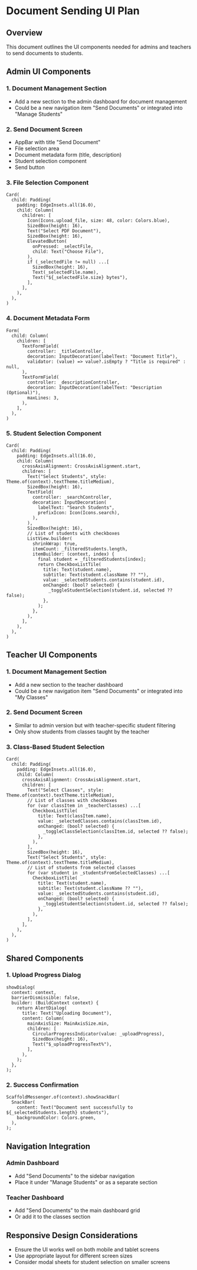 # Document Sending UI Plan

## Overview
This document outlines the UI components needed for admins and teachers to send documents to students.

## Admin UI Components

### 1. Document Management Section
- Add a new section to the admin dashboard for document management
- Could be a new navigation item "Send Documents" or integrated into "Manage Students"

### 2. Send Document Screen
- AppBar with title "Send Document"
- File selection area
- Document metadata form (title, description)
- Student selection component
- Send button

### 3. File Selection Component
```
Card(
  child: Padding(
    padding: EdgeInsets.all(16.0),
    child: Column(
      children: [
        Icon(Icons.upload_file, size: 48, color: Colors.blue),
        SizedBox(height: 16),
        Text("Select PDF Document"),
        SizedBox(height: 16),
        ElevatedButton(
          onPressed: _selectFile,
          child: Text("Choose File"),
        ),
        if (_selectedFile != null) ...[
          SizedBox(height: 16),
          Text(_selectedFile.name),
          Text("${_selectedFile.size} bytes"),
        ],
      ],
    ),
  ),
)
```

### 4. Document Metadata Form
```
Form(
  child: Column(
    children: [
      TextFormField(
        controller: _titleController,
        decoration: InputDecoration(labelText: "Document Title"),
        validator: (value) => value?.isEmpty ? "Title is required" : null,
      ),
      TextFormField(
        controller: _descriptionController,
        decoration: InputDecoration(labelText: "Description (Optional)"),
        maxLines: 3,
      ),
    ],
  ),
)
```

### 5. Student Selection Component
```
Card(
  child: Padding(
    padding: EdgeInsets.all(16.0),
    child: Column(
      crossAxisAlignment: CrossAxisAlignment.start,
      children: [
        Text("Select Students", style: Theme.of(context).textTheme.titleMedium),
        SizedBox(height: 16),
        TextField(
          controller: _searchController,
          decoration: InputDecoration(
            labelText: "Search Students",
            prefixIcon: Icon(Icons.search),
          ),
        ),
        SizedBox(height: 16),
        // List of students with checkboxes
        ListView.builder(
          shrinkWrap: true,
          itemCount: _filteredStudents.length,
          itemBuilder: (context, index) {
            final student = _filteredStudents[index];
            return CheckboxListTile(
              title: Text(student.name),
              subtitle: Text(student.className ?? ""),
              value: _selectedStudents.contains(student.id),
              onChanged: (bool? selected) {
                _toggleStudentSelection(student.id, selected ?? false);
              },
            );
          },
        ),
      ],
    ),
  ),
)
```

## Teacher UI Components

### 1. Document Management Section
- Add a new section to the teacher dashboard
- Could be a new navigation item "Send Documents" or integrated into "My Classes"

### 2. Send Document Screen
- Similar to admin version but with teacher-specific student filtering
- Only show students from classes taught by the teacher

### 3. Class-Based Student Selection
```
Card(
  child: Padding(
    padding: EdgeInsets.all(16.0),
    child: Column(
      crossAxisAlignment: CrossAxisAlignment.start,
      children: [
        Text("Select Classes", style: Theme.of(context).textTheme.titleMedium),
        // List of classes with checkboxes
        for (var classItem in _teacherClasses) ...[
          CheckboxListTile(
            title: Text(classItem.name),
            value: _selectedClasses.contains(classItem.id),
            onChanged: (bool? selected) {
              _toggleClassSelection(classItem.id, selected ?? false);
            },
          ),
        ],
        SizedBox(height: 16),
        Text("Select Students", style: Theme.of(context).textTheme.titleMedium),
        // List of students from selected classes
        for (var student in _studentsFromSelectedClasses) ...[
          CheckboxListTile(
            title: Text(student.name),
            subtitle: Text(student.className ?? ""),
            value: _selectedStudents.contains(student.id),
            onChanged: (bool? selected) {
              _toggleStudentSelection(student.id, selected ?? false);
            },
          ),
        ],
      ],
    ),
  ),
)
```

## Shared Components

### 1. Upload Progress Dialog
```
showDialog(
  context: context,
  barrierDismissible: false,
  builder: (BuildContext context) {
    return AlertDialog(
      title: Text("Uploading Document"),
      content: Column(
        mainAxisSize: MainAxisSize.min,
        children: [
          CircularProgressIndicator(value: _uploadProgress),
          SizedBox(height: 16),
          Text("$_uploadProgressText%"),
        ],
      ),
    );
  },
);
```

### 2. Success Confirmation
```
ScaffoldMessenger.of(context).showSnackBar(
  SnackBar(
    content: Text("Document sent successfully to ${_selectedStudents.length} students"),
    backgroundColor: Colors.green,
  ),
);
```

## Navigation Integration

### Admin Dashboard
- Add "Send Documents" to the sidebar navigation
- Place it under "Manage Students" or as a separate section

### Teacher Dashboard
- Add "Send Documents" to the main dashboard grid
- Or add it to the classes section

## Responsive Design Considerations
- Ensure the UI works well on both mobile and tablet screens
- Use appropriate layout for different screen sizes
- Consider modal sheets for student selection on smaller screens